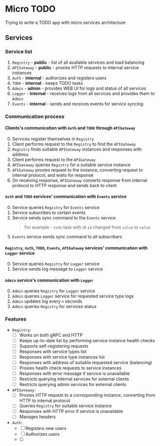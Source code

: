 # Micro TODO

Trying to write a TODO app with micro services architecture

## Services

### Service list

1. `Registry` - **public** - list of all available services and load balancing
2. `APIGateway` - **public** - proxies HTTP requests to internal service instances
3. `Auth` - **internal** - authorizes and registers users
4. `TODO` - **internal** - keeps TODO tasks
5. `Admin` - **admin** - provides WEB UI for logs and status of all services
6. `Logger` - **internal** - receives logs from all services and provides them to `Admin`
7. `Events` - **internal** - sends and receives events for service syncing

### Communication process

#### Clients's communication with `Auth` and `TODO` through `APIGateway`

0. Services register themselves in `Registry`
1. Client performs request to the `Registry` to find the `APIGateway`
2. `Registry` finds suitable `APIGateway` instances and responses with address
3. Client performs request to the `APIGateway`
4. `APIGateway` queries `Registry` for a suitable service instance
5. `APIGateway` proxies request to the instance, converting request to internal protocol, and waits for response
6. On receiving response, `APIGateway` converts response from internal protocol to HTTP response and sends back to client

#### `Auth` and `TODO` services' communication with `Events` service

0. Service queries `Registry` for `Events` service
1. Service subscribes to certain events
2. Service sends sync command to the `Events` service
    > For example - `todo` task with id `id` changed from `value` to `value`
3. `Events` service sends sync command to all subscribers

#### `Registry`, `Auth`, `TODO`, `Events`, `APIGateway` services' communication with `Logger` service

0. Service queries `Registry` for `Logger` service
1. Service sends log message to `Logger` service

#### `Admin` service's communication with `Logger`

0. `Admin` queries `Registry` for `Logger` service
1. `Admin` queries `Logger` service for requested service type logs
2. `Admin` updates log every `n` seconds
3. `Admin` queries `Registry` for services status  

### Features

- `Registry`:
    - [ ] Works on both gRPC and HTTP
    - [ ] Keeps up-to-date list by performing service instance health checks
    - [ ] Supports self-registering requests
    - [ ] Responses with service types list
    - [ ] Responses with service type instances list
    - [ ] Responses with address of suitable requested service (balancing)
    - [ ] Proxies health check requests to service instances
    - [ ] Responses with error message if service is unavailable
    - [ ] Restricts querying internal services for external clients
    - [ ] Restricts querying admin services for external clients
- `APIGateway`:
    - [ ] Proxies HTTP request to a corresponding instance, converting from HTTP to internal protocol
    - [ ] Queries `Registry` for suitable service instance
    - [ ] Responses with HTTP error if service is unavailable
    - [ ] Manages headers
- `Auth`:
    - [ ] Registers new users
    - [ ] Authorizes users
    - [ ] 